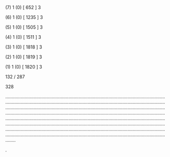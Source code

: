 (7) 1 (0) [ 652 ] 3 


(6) 1 (0) [ 1235 ] 3 


(5) 1 (0) [ 1505 ] 3 


(4) 1 (0) [ 1511 ] 3 


(3) 1 (0) [ 1818 ] 3 


(2) 1 (0) [ 1819 ] 3 


(1) 1 (0) [ 1820 ] 3 


132 / 287 


328 


........................................................................................................................................................................................................................................................................................................................................................................................................................................................................................................................................................................................................................................................................................................................................................................................................................................................................................................................................................................................................................................ 


 


. 

